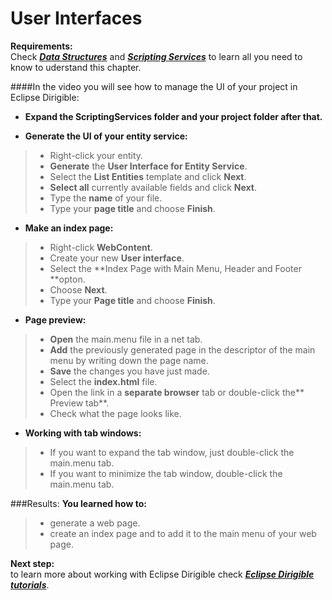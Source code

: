 # **User Interfaces**

**Requirements:**
<br>Check [**_Data Structures_**](https://github.com/dirigiblelabs/curriculum/tree/master/KalinaGeorgieva/DataStructures.md) and [**_Scripting Services_**](https://github.com/dirigiblelabs/curriculum/tree/master/KalinaGeorgieva/ScriptingServices.md) to learn all you need to know to uderstand this chapter.

 ####In the video you will see how to manage the UI of your project in Eclipse Dirigible:

* **Expand the ScriptingServices folder and your project folder after that.**

* **Generate the UI of your entity service:**
> * Right-click your entity.
> * **Generate** the **User Interface for Entity Service**.
> * Select the **List Entities** template and click **Next**.
> * **Select all** currently available fields and click **Next**.
> * Type the **name** of your file.
> * Type your **page title** and choose **Finish**.
* **Make an index page:**
> * Right-click **WebContent**.
> * Create your new **User interface**.
> * Select the **Index Page with Main Menu, Header and Footer **opton.
> * Choose **Next**.
> * Type your **Page title** and choose **Finish**.
* **Page preview:**
>* **Open** the main.menu file in a net tab.
>* **Add** the previously generated page in the descriptor of the main menu by writing down the page name.
>* **Save** the changes you have just made.
> * Select the **index.html** file.
> * Open the link in a **separate browser** tab or double-click the** Preview tab**.
> * Check what the page looks like.

* **Working with tab windows:**
> * If you want to expand the tab window, just double-click the main.menu tab.
> * If you want to minimize the tab window, double-click the main.menu tab.

###Results:
**You learned how to:**
> * generate a web page.
> * create an index page and to add it to the main menu of your web page.

**Next step:**
<br>to learn more about working with Eclipse Dirigible check
[_**Eclipse Dirigible tutorials**_](https://github.com/dirigiblelabs/curriculum/tree/master/KalinaGeorgieva).
